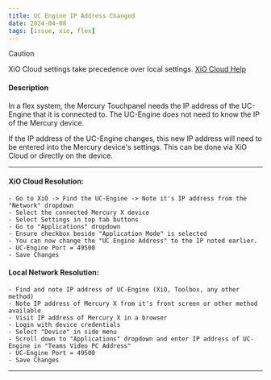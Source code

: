 ```yaml
---
title: UC Engine IP Address Changed
date: 2024-04-08
tags: [issue, xio, flex]
---
```


> [!CAUTION]
> XiO Cloud settings take precedence over local settings. [XiO Cloud Help](../2.%20Information/Crestron%20OLH%20Links.md#XiO%20Cloud)

#### Description

In a flex system, the Mercury Touchpanel needs the IP address of the UC-Engine that it is connected to. The UC-Engine does not need to know the IP of the Mercury device. 

If the IP address of the UC-Engine changes, this new IP address will need to be entered into the Mercury device's settings. This can be done via XiO Cloud or directly on the device.

---

#### XiO Cloud Resolution:

```
- Go to XiO -> Find the UC-Engine -> Note it's IP address from the "Network" dropdown
- Select the connected Mercury X device
- Select Settings in top tab buttons
- Go to "Applications" dropdown
- Ensure checkbox beside "Application Mode" is selected
- You can now change the "UC Engine Address" to the IP noted earlier.
- UC-Engine Port = 49500
- Save Changes
```

#### Local Network Resolution:

```
- Find and note IP address of UC-Engine (XiO, Toolbox, any other method)
- Note IP address of Mercury X from it's front screen or other method available
- Visit IP address of Mercury X in a browser
- Login with device credentials
- Select "Device" in side menu
- Scroll down to "Applications" dropdown and enter IP address of UC-Engine in "Teams Video PC Address"
- UC-Engine Port = 49500
- Save Changes
```
---

